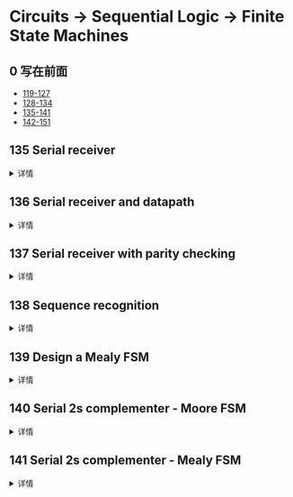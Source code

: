 # Circuits -> Sequential Logic -> Finite State Machines

## 0 写在前面
- [119-127](./readme_0.md)
- [128-134](./readme_1.md)
- [135-141](./readme_2.md)
- [142-151](./readme_3.md)

## 135 Serial receiver
<details>
<summary>详情</summary>

在许多（较旧的）串行通信协议中，每个数据字节都与一个起始位和一个停止位一起发送，以帮助接收器从位流中划定字节。
一种常见的方案是使用 1 个起始位 (0)、8 个数据位和 1 个停止位 (1)。当没有传输任何内容（空闲）时，该线路也处于逻辑 1。  
设计一个有限状态机，当给定比特流时，它将识别何时正确接收到字节。
它需要识别起始位，等待所有 8 个数据位，然后验证停止位是否正确。
如果停止位未按预期出现，则 FSM 必须等到找到停止位后再尝试接收下一个字节。  

![](./images/12.jpg)  

**分析**  
多设置几个状态。  
唯一需要注意的是`done`的触发条件，以及`滞后一个时间周期`。

**答案**  
```
module top_module(
    input clk,
    input in,
    input reset,    // Synchronous reset
    output done
); 
    parameter error=4'd0,
    		  data_0=4'd1,
    		  data_1=4'd2,
    		  data_2=4'd3,
    		  data_3=4'd4,
    		  data_4=4'd5,
    		  data_5=4'd6,
    		  data_6=4'd7,
    		  data_7=4'd8,
    		  stop=4'd9,
    		  idle=4'd10;
    
    reg [3:0] state,next_state;
    
    always @(*) begin
        case(state)
            error: next_state = in ? idle : error;
            data_0 : next_state = data_1;
            data_1 : next_state = data_2;
            data_2 : next_state = data_3;
            data_3 : next_state = data_4;
            data_4 : next_state = data_5;
            data_5 : next_state = data_6;
            data_6 : next_state = data_7;
            data_7 : next_state = stop;
            stop : next_state = in ? idle : error;
            idle : next_state = in ? idle : data_0;
            default: next_state = idle;
        endcase
    end
    
    always @(posedge clk)begin
        if (reset) state <= idle;
        else state <= next_state;
    end
    
    reg temp;
    always @(posedge clk)begin
        if (state==stop) begin 
            if(next_state==idle) temp <= 1'b1;
            else temp <= 1'b0;
        end
        else temp <= 1'b0;
    end
    
    assign done = temp;
          
endmodule
```

</details>

## 136 Serial receiver and datapath
<details>
<summary>详情</summary>

`done`的时候输出对应的`data`。  

![](./images/13.jpg)   

**分析**  
和134的想法2类似。  
注意一下传入的数据是高位还是低位即可。  

**答案**  
```
module top_module(
    input clk,
    input in,
    input reset,    // Synchronous reset
    output [7:0] out_byte,
    output done
); //

parameter error=4'd0,
    		  data_0=4'd1,
    		  data_1=4'd2,
    		  data_2=4'd3,
    		  data_3=4'd4,
    		  data_4=4'd5,
    		  data_5=4'd6,
    		  data_6=4'd7,
    		  data_7=4'd8,
    		  stop=4'd9,
    		  idle=4'd10;

    reg [3:0] state,next_state;

    always @(*) begin
        case(state)
            error: next_state = in ? idle : error;
            data_0 : next_state = data_1;
            data_1 : next_state = data_2;
            data_2 : next_state = data_3;
            data_3 : next_state = data_4;
            data_4 : next_state = data_5;
            data_5 : next_state = data_6;
            data_6 : next_state = data_7;
            data_7 : next_state = stop;
            stop : next_state = in ? idle : error;
            idle : next_state = in ? idle : data_0;
            default: next_state = idle;
        endcase
    end

    always @(posedge clk)begin
        if (reset) state <= idle;
        else state <= next_state;
    end

    reg temp;
    always @(posedge clk)begin
        if (state==stop) begin
            if(next_state==idle) temp <= 1'b1;
            else temp <= 1'b0;
        end
        else temp <= 1'b0;
    end
    
    reg [9:0] data;
    always @(posedge clk)begin
        if (reset) data <= 10'b0;
        else data <= {in, data[9:1]};
    end

    assign done = temp;
    assign out_byte = temp ? data[8:1] : out_byte;

endmodule
```

</details>

## 137 Serial receiver with parity checking
<details>
<summary>详情</summary>

我们想为串行接收器添加奇偶校验。奇偶校验在每个数据字节后增加一位。
我们将使用奇校验，其中接收到的 9 位中的 1 的数量必须是奇数。
例如，101001011 满足奇校验（有 5 个 1），但 001001011 不满足。  
只有当一个字节被正确接收并且它的奇偶校验通过时，才断言完成信号。
与串行接收器 FSM 一样，此 FSM 需要识别起始位，等待所有 9 个（数据和奇偶校验）位，然后验证停止位是否正确。
如果停止位未按预期出现，则 FSM 必须等到找到停止位后再尝试接收下一个字节。  
 
![](./images/14.jpg)  

**分析**  
首先，没看懂奇偶校验模块，我自己写的一个校验。  
对9位数据进行异或运算。  
注意，进行奇偶校验的时候，9位数据在data的哪一段位置。  

**答案**  
```
module top_module(
    input clk,
    input in,
    input reset,    // Synchronous reset
    output [7:0] out_byte,
    output done
); //

    parameter error=4'd0,
              data_0=4'd1,
              data_1=4'd2,
              data_2=4'd3,
              data_3=4'd4,
              data_4=4'd5,
              data_5=4'd6,
              data_6=4'd7,
              data_7=4'd8,
              check=4'd11,
              stop=4'd9,
              idle=4'd10;

    reg [3:0] state,next_state;

    always @(*) begin
        case(state)
            error: next_state = in ? idle : error;
            data_0 : next_state = data_1;
            data_1 : next_state = data_2;
            data_2 : next_state = data_3;
            data_3 : next_state = data_4;
            data_4 : next_state = data_5;
            data_5 : next_state = data_6;
            data_6 : next_state = data_7;
            data_7 : next_state = check;
            check: next_state = stop;
            stop : next_state = in ? idle : error;
            idle : next_state = in ? idle : data_0;
            default: next_state = idle;
        endcase
    end

    always @(posedge clk)begin
        if (reset) state <= idle;
        else state <= next_state;
    end

    reg temp;
    always @(posedge clk)begin
        if (state==stop) begin
            if(next_state==idle) begin
                if (^data[10:2] == 1'b1)
                	temp <= 1'b1;
            	else temp <= 1'b0;
            end
            else temp <= 1'b0;
        end
        else temp <= 1'b0;
    end

    reg [10:0] data;
    always @(posedge clk)begin
        if (reset) data <= 10'b0;
        else data <= {in, data[10:1]};
    end

    assign done = temp;
    assign out_byte = temp ? data[8:1] : out_byte;

endmodule
```

</details>

## 138 Sequence recognition
<details>
<summary>详情</summary>

同步 HDLC 成帧涉及对数据的连续比特流进行解码，以寻找指示帧（数据包）开始和结束的比特模式。
恰好看到 6 个连续的 1（即 01111110）是指示帧边界的“标志”。
为避免数据流意外包含“标志”，发送方在每 5 个连续的 1 后插入一个零，接收方必须检测并丢弃该 0。
如果有 7 个或更多连续的 1，我们还需要发出错误信号。  

创建一个有限状态机来识别这三个序列：
- 0111110：需要丢弃信号位（disc）。
- 01111110：标记帧的开始/结束（flag）。
- 01111111...：错误（7 个或更多 1s）（err）。  
当 FSM 被重置时，它应该处于一个状态，就像之前的输入为 0 一样。  

![](./images/15.jpg)  

**分析**  
好像没有办法弄一个空闲状态。。。  
现`data_0`状态检测判断第一个数据位。  

**答案**  
```
module top_module(
    input clk,
    input reset,    // Synchronous reset
    input in,
    output disc,
    output flag,
    output err);
    
    parameter error=4'd0,
              data_0=4'd1,
              data_1=4'd2,
              data_2=4'd3,
              data_3=4'd4,
              data_4=4'd5,
              data_5=4'd6,
              data_6=4'd7,
              data_7=4'd8,
              dis=4'd9,
    		  fla=4'd12,
              idle=4'd10;
    
    reg [3:0] state,next_state;
    always @(*) begin
        case(state)
            //idle: next_state = in ? idle : data_0;
            data_0 : next_state = in ? data_1 : data_0;
            data_1 : next_state = in ? data_2 : data_0;
            data_2 : next_state = in ? data_3 : data_0;
            data_3 : next_state = in ? data_4 : data_0;
            data_4 : next_state = in ? data_5 : data_0;
            data_5 : next_state = in ? data_6 : dis;
            data_6 : next_state = in ? error : fla;
            fla : next_state = in ? data_1 : data_0;
            dis : next_state = in ? data_1 : data_0;
            error : next_state = in ? error : data_0;
            default: next_state = data_0;
        endcase
    end
    
    always @(posedge clk) begin
        if(reset) state <= data_0;
        else state <= next_state;
    end
    
    assign disc = (state==dis);
    assign flag = (state==fla);
    assign err = (state==error);
      
endmodule
```

</details>

## 139 Design a Mealy FSM
<details>
<summary>详情</summary>

实现一个 Mealy 型有限状态机，它可以识别名为 x 的输入信号上的序列“101”。
您的 FSM 应该有一个输出信号 z，当检测到“101”序列时，它被断言为逻辑 1。
您的 FSM 还应该有一个低电平有效的异步复位。您的状态机中可能只有 3 个状态。
您的 FSM 应该能够识别重叠序列。  

**分析**  
想法1（success）：  
没有通过状态机
正常来说所得`z`的值比正确值晚一拍。。。  
正确对比所需的三比特即可。（说到底还是时序问题）  
想法2（success）：  
使用状态机  
判断顺序`1 -> 2 -> 3 -> 2/1`  
`z`置高仅在`3为1`时。


**答案**  
想法1：  
```
module top_module (
    input clk,
    input aresetn,    // Asynchronous active-low reset
    input x,
    output z ); 
    
    reg [2:0] temp;
    always @(posedge clk or negedge aresetn) begin
        if(~aresetn) temp <= 3'b0;
        else temp <= {temp[1:0], x};
    end

    assign z = x&temp[1]&~temp[0];

endmodule
```

想法2：  
```
module top_module (
    input clk,
    input aresetn,    // Asynchronous active-low reset
    input x,
    output z ); 
    
    parameter A = 2'b00, B = 2'b01, C = 2'b10;
    reg [1:0] state, next_state;
    always @(*) begin
        case (state)
            A: next_state = x ? B : A;
            B: next_state = x ? B : C;
            C: next_state = x ? B : A;
            default: next_state = A;
        endcase
    end
    
    always @(posedge clk or negedge aresetn) begin
        if (~aresetn) state <= A;
        else state <= next_state;
    end

    assign z = (state == C ? x : 1'b0);

endmodule

```

</details>

## 140 Serial 2s complementer - Moore FSM
<details>
<summary>详情</summary>

你要设计一个单输入单输出串行 2 的补码摩尔状态机。
输入 (x) 是一系列位（每个时钟周期一个），从数字的最低有效位开始，输出 (Z) 是输入的 2 的补码。
机器将接受任意长度的输入数字。该电路需要异步复位。转换在释放复位时开始，在复位时停止。  

![](./images/16.jpg)  

**分析**  
有点懵。。。  

**答案**  
```

```

</details>

## 141 Serial 2s complementer - Mealy FSM
<details>
<summary>详情</summary>

下图是 2 的补码的 Mealy 机器实现。使用 one-hot 编码实现。  

![](./images/17.jpg)  

**分析**  
抱拳了。  

**答案**  
```

```

</details>
